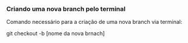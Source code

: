 ### Criando uma nova branch pelo terminal

Comando necessário para a criação de uma nova branch via terminal:

git checkout -b [nome da nova brnach]

